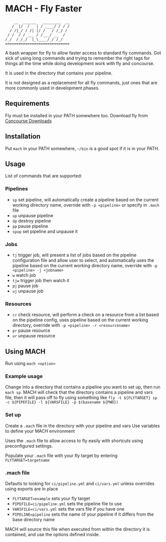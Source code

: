# MACH - Fly Faster
```
    __  ______   ________  __
   /  |/  /   | / ____/ / / /
  / /|_/ / /| |/ /   / /_/ /
 / /  / / ___ / /___/ __  /
/_/  /_/_/  |_\____/_/ /_/
=============================
```
A bash wrapper for fly to allow faster access to standard fly commands. Got sick of using long commands and trying to remember the right tags for things all the time while doing development work with fly and concourse.

It is used in the directory that contains your pipeline.

It is not designed as a replacement for all fly commands, just ones that are more commonly used in development phases.

## Requirements
Fly must be installed in your PATH somewhere too. Download fly from [Concourse Downloads](https://concourse.ci/downloads.html)

## Installation
Put `mach` in your PATH somewhere, `~/bin` is a good spot if it is in your PATH.

## Usage
List of commands that are supported:
### Pipelines
* `sp` set pipeline, will automatically create a pipeline based on the current working directory name, override with `-p <pipeline>` or specify in `.mach` file
* `up` unpause pipeline
* `dp` destroy pipeline
* `pp` pause pipeline
* `spup` set pipeline and unpause it

### Jobs
* `tj` trigger job, will present a list of jobs based on the pipeline configuration file and allow user to select, and automatically uses the pipeline based on the current working directory name, override with `-p <pipeline> -j <jobname>`
* `w` watch job
* `tjw` trigger job then watch it
* `pj` pause job
* `uj` unpause job

### Resources
* `cr` check resource, will perform a check on a resource from a list based on the pipeline config, uses pipeline based on the current working directory, override with `-p <pipeline> -r <resourcename>`
* `pr` pause resource
* `ur` unpause resource

## Using MACH
Run using `mach <option>`

### Example usage
Change into a directory that contains a pipeline you want to set up, then run `mach sp`. MACH will check that the directory contains a pipeline and vars file, then it will pass off to fly using something like `fly -t ${FLYTARGET} sp -c ${PIPEFILE} -l ${VARSFILE} -p $(basename ${PWD})`

### Set up
Create a `.mach` file in the directory with your pipeline and vars
Use variables to define your MACH environment

Uses the `.mach` file to allow access to fly easily with shortcuts using preconfigured settings.

Populate your `.mach` file with your fly target by entering `FLYTARGET=targetname`

### .mach file
Defaults to looking for `ci/pipeline.yml` and `ci/vars.yml` unless overrides using exports are in place

* `FLYTARGET=example` sets your fly target
* `PIPEFILE=ci/pipeline.yml` sets the pipeline file to use
* `VARSFILE=ci/vars.yml` sets the vars file if you have one
* `PIPELINE=pipeline` sets the name of your pipeline if it differs from the base directory name

MACH will source this file when executed from within the directory it is contained, and use the options defined inside.
